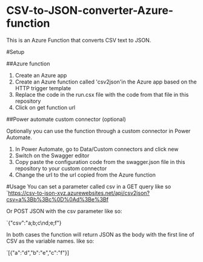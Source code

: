 # CSV-to-JSON-converter-Azure-function

This is an Azure Function that converts CSV text to JSON.

#Setup

##Azure function

1. Create an Azure app
2. Create an Azure function called 'csv2json'in the Azure app based on the HTTP trigger template
3. Replace the code in the run.csx file with the code from that file in this repository
4. Click on get function url

##Power automate custom connector (optional)

Optionally you can use the function through a custom connector in Power Automate. 

1. In Power Automate, go to Data/Custom connectors and click new
2. Switch on the Swagger editor
3. Copy paste the configuration code from the swagger.json file in this repository to your custom connector
4. Change the url to the url copied from the Azure function

#Usage
You can set a parameter called csv in a GET query like so 
 `https://csv-to-json-xyz.azurewebsites.net/api/csv2json?csv=a%3Bb%3Bc%0D%0Ad%3Be%3Bf

 Or POST JSON with the csv parameter like so:

`{"csv":"a;b;c\nd;e;f"}

In both cases the function will return JSON as the body with the first line of CSV as the variable names. like so:

`[{"a":"d","b":"e","c":"f"}]